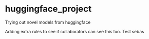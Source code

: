 # huggingface_project
Trying out novel models from huggingface

Adding extra rules to see if collaborators can see this too.
Test sebas